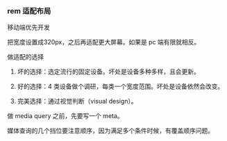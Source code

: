 ### rem 适配布局

移动端优先开发

把宽度设置成320px，之后再适配更大屏幕。如果是 pc 端有限就相反。



做适配的选择

1. 坏的选择：选定流行的固定设备。坏处是设备多种多样，且会更新。

2. 好的选择：4 类设备做个调研，每类一个宽度范围。坏处是设备依然会改变。

3. 完美选择：通过视觉判断（visual design）。

   

做 media query 之前，先要写一个 meta。

媒体查询的几个挡位要注意顺序，因为满足多个条件时候，有覆盖顺序问题。




